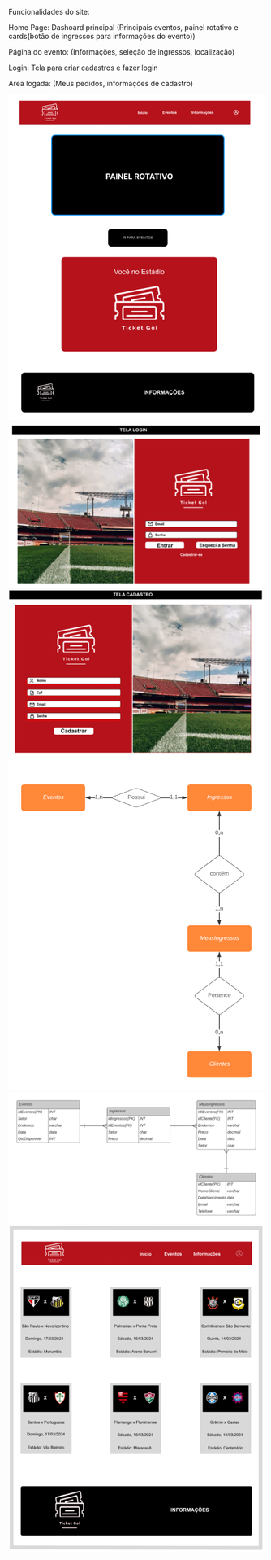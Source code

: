 Funcionalidades do site:

Home Page: Dashoard principal (Principais eventos, painel rotativo e cards(botão de ingressos para informações do evento))

Página do evento: (Informações, seleção de ingressos, localização)

Login: Tela para criar cadastros e fazer login

Area logada: (Meus pedidos, informações de cadastro)


![Home](/Prototipos/Home.PNG)
![Login](/Prototipos/Login.PNG)
![Cadastro](/Prototipos/Cadastro.PNG)
![MER](/Prototipos/MER.png)
![MER](/Prototipos/DER.png)
![Eventos](/Prototipos/TelaEventos.png)
